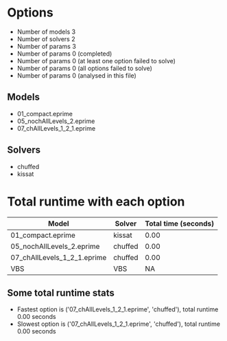 

# Options


- Number of models         3
- Number of solvers        2
- Number of params         3
- Number of params         0 (completed)
- Number of params         0 (at least one option failed to solve)
- Number of params         0 (all options failed to solve)
- Number of params         0 (analysed in this file)


## Models


 - 01_compact.eprime
 - 05_nochAllLevels_2.eprime
 - 07_chAllLevels_1_2_1.eprime


## Solvers


 - chuffed
 - kissat


# Total runtime with each option


 | Model | Solver | Total time (seconds) | 
 | -- | -- | -- | 
 | 01_compact.eprime | kissat | 0.00 | 
 | 05_nochAllLevels_2.eprime | chuffed | 0.00 | 
 | 07_chAllLevels_1_2_1.eprime | chuffed | 0.00 | 
 | VBS | VBS | NA | 


## Some total runtime stats


 - Fastest option is ('07_chAllLevels_1_2_1.eprime', 'chuffed'), total runtime 0.00 seconds
 - Slowest option is ('07_chAllLevels_1_2_1.eprime', 'chuffed'), total runtime 0.00 seconds
